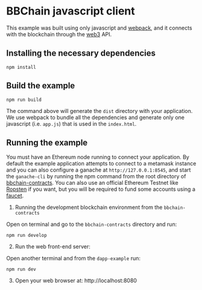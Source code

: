 # BBChain javascript client

This example was built using only javascript and [webpack](https://webpack.js.org/), and it connects with the blockchain through the [web3](https://github.com/ethereum/web3.js/) API.

## Installing the necessary dependencies
```
npm install
```

## Build the example
```
npm run build
```

The command above will generate the `dist` directory with your application. We use webpack to bundle all the dependencies and generate only one javascript (i.e. `app.js`) that is used in the `index.html`.

## Running the example

You must have an Ethereum node running to connect your application.
By default the example application attempts to connect to a metamask instance and you can also configure a ganache at `http://127.0.0.1:8545`, and start the `ganache-cli` by running the npm command from the root directory of [bbchain-contracts](../README.md).
You can also use an official Ethereum Testnet like [Ropsten](https://ropsten.etherscan.io/) if you want, but you will be required to fund some accounts using a [faucet](https://faucet.ropsten.be/).

1. Running the development blockchain environment from the `bbchain-contracts`
   
Open on terminal and go to the `bbchain-contracts` directory and run:
```
npm run develop
```

2. Run the web front-end server:

Open another terminal and from the `dapp-example` run:
```
npm run dev
```

3. Open your web browser at: http://localhost:8080
